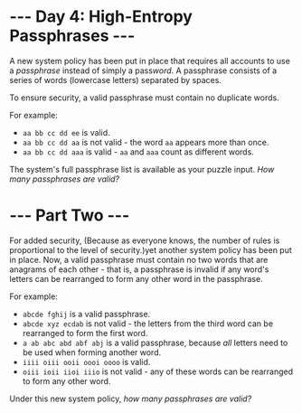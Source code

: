 ﻿# --- Day 4: High-Entropy Passphrases ---

A new system policy has been put in place that requires all accounts to use a *passphrase* instead of simply a pass*word*. A passphrase consists of a series of words (lowercase letters) separated by spaces.

To ensure security, a valid passphrase must contain no duplicate words.

For example:


* ```aa bb cc dd ee``` is valid.
* ```aa bb cc dd aa``` is not valid - the word ```aa``` appears more than once.
* ```aa bb cc dd aaa``` is valid - ```aa``` and ```aaa``` count as different words.


The system's full passphrase list is available as your puzzle input. *How many passphrases are valid?*

# --- Part Two ---

For added security, (Because as everyone knows, the number of rules is proportional to the level of security.)yet another system policy has been put in place.  Now, a valid passphrase must contain no two words that are anagrams of each other - that is, a passphrase is invalid if any word's letters can be rearranged to form any other word in the passphrase.

For example:


* ```abcde fghij``` is a valid passphrase.
* ```abcde xyz ecdab``` is not valid - the letters from the third word can be rearranged to form the first word.
* ```a ab abc abd abf abj``` is a valid passphrase, because *all* letters need to be used when forming another word.
* ```iiii oiii ooii oooi oooo``` is valid.
* ```oiii ioii iioi iiio``` is not valid - any of these words can be rearranged to form any other word.


Under this new system policy, *how many passphrases are valid?*